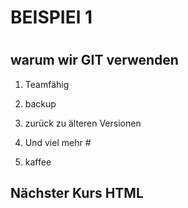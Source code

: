 #
#				BEISPIEl 1  
#

## warum wir GIT verwenden 

1. Teamfähig
1. backup
1. zurück zu älteren Versionen

2. Und viel mehr #

3. kaffee

## Nächster Kurs HTML 